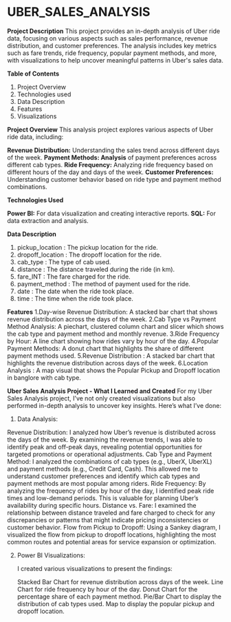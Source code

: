 # UBER_SALES_ANALYSIS

**Project Description**
This project provides an in-depth analysis of Uber ride data, focusing on various aspects such as sales performance, revenue distribution, and customer preferences. The analysis includes key metrics such as fare trends, ride frequency, popular payment methods, and more, with visualizations to help uncover meaningful patterns in Uber's sales data.

**Table of Contents**
1. Project Overview
2. Technologies used
3. Data Description
4. Features
5. Visualizations

**Project Overview**
This analysis project explores various aspects of Uber ride data, including:

**Revenue Distribution:** Understanding the sales trend across different days of the week.
**Payment Methods: Analysis** of payment preferences across different cab types.
**Ride Frequency:** Analyzing ride frequency based on different hours of the day and days of the week.
**Customer Preferences:** Understanding customer behavior based on ride type and payment method combinations.

**Technologies Used**

**Power BI:** For data visualization and creating interactive reports.
**SQL:** For data extraction and analysis.

**Data Description**
1. pickup_location : The pickup location for the ride.
2. dropoff_location : The dropoff location for the ride.
3. cab_type : The type of cab used.
4. distance : The distance traveled during the ride (in km).
5. fare_INT : The fare charged for the ride.
6. payment_method : The method of payment used for the ride.
7. date : The date when the ride took place.
8. time : The time when the ride took place.

**Features**
1.Day-wise Revenue Distribution: A stacked bar chart that shows revenue distribution across the days of the week.
2.Cab Type vs Payment Method Analysis: A piechart, clustered column chart and slicer which shows the cab type and payment method and monthly revenue.
3.Ride Frequency by Hour: A line chart showing how rides vary by hour of the day.
4.Popular Payment Methods: A donut chart that highlights the share of different payment methods used.
5.Revenue Distribution : A stacked bar chart that highlights the revenue distribution across days of the week.
6.Location Analysis : A map visual that shows the Popular Pickup and Dropoff location in banglore with cab type.

**Uber Sales Analysis Project - What I Learned and Created**
For my Uber Sales Analysis project, I’ve not only created visualizations but also performed in-depth analysis to uncover key insights. Here’s what I’ve done:
1. Data Analysis:

  Revenue Distribution: I analyzed how Uber’s revenue is distributed across the days of the week. By examining the revenue trends, I was able to identify peak and off-peak days, revealing                               potential opportunities for targeted promotions or operational adjustments.
  Cab Type and Payment Method: I analyzed the combinations of cab types (e.g., UberX, UberXL) and payment methods (e.g., Credit Card, Cash). This allowed me to understand customer preferences                          and identify which cab types and payment methods are most popular among riders.
  Ride Frequency: By analyzing the frequency of rides by hour of the day, I identified peak ride times and low-demand periods. This is valuable for planning Uber’s availability during specific                         hours.
  Distance vs. Fare: I examined the relationship between distance traveled and fare charged to check for any discrepancies or patterns that might indicate pricing inconsistencies or customer                           behavior.
  Flow from Pickup to Dropoff: Using a Sankey diagram, I visualized the flow from pickup to dropoff locations, highlighting the most common routes and potential areas for service expansion or                          optimization.
  
2. Power BI Visualizations:

   I created various visualizations to present the findings:
   
      Stacked Bar Chart for revenue distribution across days of the week.
      Line Chart for ride frequency by hour of the day.
      Donut Chart for the percentage share of each payment method.
      Pie/Bar Chart to display the distribution of cab types used.
      Map to display the popular pickup and dropoff location.

  
